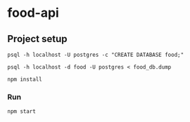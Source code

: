 # food-api

## Project setup
```
psql -h localhost -U postgres -c "CREATE DATABASE food;"
```
```
psql -h localhost -d food -U postgres < food_db.dump
```

```
npm install
```

### Run

```
npm start
```
